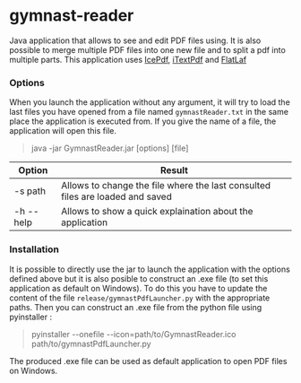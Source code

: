 # gymnast-reader
Java application that allows to see and edit PDF files using. It is also possible to merge multiple PDF files into one new file and to split a pdf into multiple parts. This application uses [IcePdf](http://www.icesoft.org/java/downloads/icepdf-downloads.jsf), [iTextPdf](https://github.com/itext/itextpdf) and [FlatLaf](https://github.com/JFormDesigner/FlatLaf)

### Options
When you launch the application without any argument, it will try to load the last files you have opened from a file named `gymnastReader.txt` in the same place the application is executed from. If you give the name of a file, the application will open this file.
> java -jar GymnastReader.jar [options] [file]

| Option | Result |
|---------|----------|
|-s path  |Allows to change the file where the last consulted files are loaded and saved |
|-h -\-help | Allows to show a quick explaination about the application |

### Installation
It is possible to directly use the jar to launch the application with the options defined above but it is also posible to construct an .exe file (to set this application as default on Windows). To do this you have to update the content of the file `release/gymnastPdfLauncher.py` with the appropriate paths. Then you can construct an .exe file from the python file using pyinstaller :
> pyinstaller -\-onefile -\-icon=path/to/GymnastReader.ico path/to/gymnastPdfLauncher.py

The produced .exe file can be used as default application to open PDF files on Windows.
